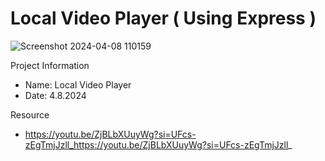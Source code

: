# Local Video Player ( Using Express )

![Screenshot 2024-04-08 110159](https://github.com/MinThant26/Local-Video-Player/assets/128563319/2721e834-d34b-4dde-b3ed-41f7f23a94e7)

Project Information

- Name: Local Video Player
- Date: 4.8.2024

Resource
- https://youtu.be/ZjBLbXUuyWg?si=UFcs-zEgTmjJzll_https://youtu.be/ZjBLbXUuyWg?si=UFcs-zEgTmjJzll_
